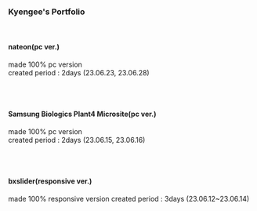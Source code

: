 <h3>Kyengee's Portfolio</h3>

<br>

<h4>nateon(pc ver.)</h4>
made 100%  pc version <br>
created period : 2days (23.06.23, 23.06.28)

<br><br>

<h4>Samsung Biologics Plant4 Microsite(pc ver.)</h4>
made 100% pc version <br>
created period : 2days (23.06.15, 23.06.16)

<br><br>

<h4>bxslider(responsive ver.)</h4>
made 100% responsive version
created period : 3days (23.06.12~23.06.14)

<br>


<br>
